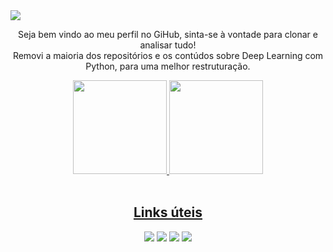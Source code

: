 <img src='https://user-images.githubusercontent.com/61066188/167682899-5924b626-267f-4eb6-93a3-923c2e545354.png'>

<p align="center">Seja bem vindo ao meu perfil no GiHub, sinta-se à vontade para clonar e analisar tudo! <br> Removi a maioria dos repositórios e os contúdos sobre Deep Learning com Python, para uma melhor restruturação.</p>
<div align="center">
  <a href="https://github.com/c4st1lh0">
  <img height="150em" src="https://github-readme-streak-stats.herokuapp.com/?user=castpy&theme=github-dark-blue">
  <img height="150em" src="https://github-readme-stats.vercel.app/api/top-langs/?username=castpy&layout=compact&langs_count=7&theme=github_dark"/>
</div>
<br>
<div align="center">
  <h2>Links úteis</h2>
  <a href="https://www.instagram.com/castpy/" target"_blank"><img src="https://img.icons8.com/fluency/48/000000/instagram-new.png"/></a>
  <a href="https://www.facebook.com/c4st1lh0/" target"_blank"><img src="https://img.icons8.com/fluency/48/000000/facebook-new.png"/></a>
  <a href="https://www.linkedin.com/in/castpy/" target"_blank"><img src="https://img.icons8.com/fluency/48/000000/linkedin-circled.png"/></a>
  <a href="https://castpy.github.io/" target"_blank"><img src="https://img.icons8.com/fluency/48/000000/internet.png"/></a>
</div>
